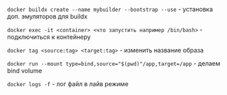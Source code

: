 ```docker buildx create --name mybuilder --bootstrap --use``` - установка доп. эмуляторов для buildx

```docker exec -it <container> <что запустить например /bin/bash>``` - подключиться к контейнеру

```docker tag <source:tag> <target:tag>``` - изменить название образа

```docker run --mount type=bind,source="$(pwd)"/app,target=/app``` - делаем bind volume

```docker logs -f``` - лог файл в лайв режиме
